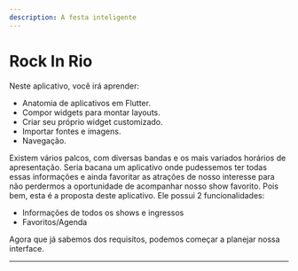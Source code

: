 ```yaml
---
description: A festa inteligente
---
```


# Rock In Rio

Neste aplicativo, você irá aprender:

* Anatomia de aplicativos em Flutter.
* Compor widgets para montar layouts.
* Criar seu próprio widget customizado.
* Importar fontes e imagens.
* Navegação.

Existem vários palcos, com diversas bandas e os mais variados horários de apresentação. Seria bacana um aplicativo onde pudessemos ter todas essas informações e ainda favoritar as atrações de nosso interesse para não perdermos a oportunidade de acompanhar nosso show favorito. Pois bem, esta é a proposta deste aplicativo. Ele possui 2 funcionalidades:

* Informações de todos os shows e ingressos
* Favoritos/Agenda

Agora que já sabemos dos requisitos, podemos começar a planejar nossa interface.





* * * 
